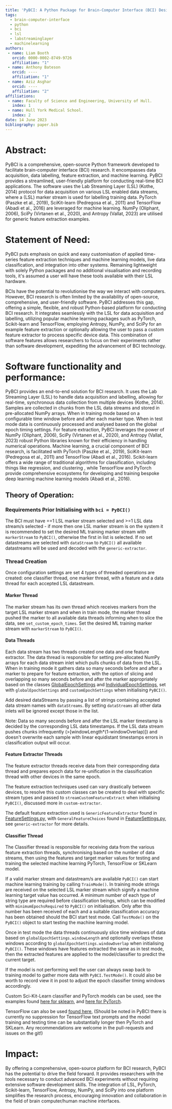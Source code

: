 ```yaml
---
title: 'PyBCI: A Python Package for Brain-Computer Interface (BCI) Design/An Open Source Brain-Computer Interface Framework in Python'
tags:
  - brain-computer-interface
  - python
  - bci
  - lsl
  - labstreaminglayer
  - machinelearning
authors:
 - name: Liam Booth
   orcid: 0000-0002-8749-9726
   affiliation: "1"
 - name: Anthony Bateson
   orcid: ----
   affiliation: "1"
 - name: Aziz Asghar
   orcid: ----
   affiliation: "2"
affiliations:
 - name: Faculty of Science and Engineering, University of Hull.
   index: 1
 - name: Hull York Medical School.
   index: 2
date: 14 June 2023
bibliography: paper.bib
---
```


# Abstract:

PyBCI is a comprehensive, open-source Python framework developed to facilitate brain-computer interface (BCI) research. It encompasses data acquisition, data labelling, feature extraction, and machine learning. PyBCI provides a streamlined, user-friendly platform for conducting real-time BCI applications. The software uses the Lab Streaming Layer (LSL) (Kothe, 2014) protocol for data acquisition on various LSL enabled data streams, where a (LSL) marker stream is used for labelling training data. PyTorch (Paszke et al., 2019), SciKit-learn (Pedregosa et al., 2011) and TensorFlow (Abadi et al., 2016) are leveraged for machine learning. NumPy (Oliphant, 2006), SciPy (Virtanen et al., 2020), and Antropy (Vallat, 2023) are utilised for generic feature extraction examples.

# Statement of Need:

PyBCI puts emphasis on quick and easy customisation of applied time-series feature extraction techniques and machine learning models, live data classification, and integration into other systems. Remaining lightweight with solely Python packages and no additional visualisation and recording tools, it's assumed a user will have these tools available with their LSL hardware. 

BCIs have the potential to revolutionise the way we interact with computers. However, BCI research is often limited by the availability of open-source, comprehensive, and user-friendly software. PyBCI addresses this gap, offering a simple, flexible, and robust Python-based platform for conducting BCI research. It integrates seamlessly with the LSL for data acquisition and labelling, utilizing popular machine learning packages such as PyTorch, Scikit-learn and TensorFlow, employing Antropy, NumPy, and SciPy for an example feature extraction or optionally allowing the user to pass a custom feature extractor to process specific device data. This combination of software features allows researchers to focus on their experiments rather than software development, expediting the advancement of BCI technology.

# Software functionality and performance:

PyBCI provides an end-to-end solution for BCI research. It uses the Lab Streaming Layer (LSL) to handle data acquisition and labelling, allowing for real-time, synchronous data collection from multiple devices (Kothe, 2014). Samples are collected in chunks from the LSL data streams and stored in pre-allocated NumPy arrays. When in training mode based on a configurable time window before and after each marker type. When in test mode data is continuously processed and analysed based on the global epoch timing settings.  For feature extraction, PyBCI leverages the power of NumPy (Oliphant, 2006), SciPy (Virtanen et al., 2020), and Antropy (Vallat, 2023) robust Python libraries known for their efficiency in handling numerical operations. Machine learning, a crucial component of BCI research, is facilitated with PyTorch (Paszke et al., 2019), SciKit-learn (Pedregosa et al., 2011) and TensorFlow (Abadi et al., 2016). Scikit-learn offers a wide range of traditional algorithms for classification, including things like regression, and clustering , while TensorFlow and PyTorch provide comprehensive ecosystems for developing and training bespoke deep learning machine learning models (Abadi et al., 2016).

## Theory of Operation:

### Requirements Prior Initialising with `bci = PyBCI()`
The BCI must have ==1 LSL marker stream selected and >=1 LSL data stream/s selected - if more then one LSL marker stream is on the system it is recommended to set the desired ML training marker stream with `markerStream` to  `PyBCI()`, otherwise the first in list is selected. If no set datastreams are selected with `dataStream` to `PyBCI()` all available datastreams will be used and decoded with the `generic-extractor`.

### Thread Creation
Once configuration settings are set 4 types of threaded operations are created: one classifier thread, one marker thread, with a feature and a data thread for each accepted LSL datastream.

#### Marker Thread
The marker stream has its own thread which receives markers from the target LSL marker stream and when in train mode, the marker thread pushed the marker to all available data threads informing when to slice the data, see `set_custom_epoch_times`. Set the desired ML training marker stream with `markerStream` to `PyBCI()`.

#### Data Threads
Each data stream has two threads created one data and one feature extractor. The data thread is responsible for setting pre-allocated NumPy arrays for each data stream inlet which pulls chunks of data from the LSL. When in training mode it gathers data so many seconds before and after a marker to prepare for feature extraction, with the option of slicing and overlapping so many seconds before and after the marker appropriately based on the classes [GlobalEpochSettings](https://github.com/LMBooth/pybci/blob/main/pybci/Configuration/EpochSettings.py)  and [IndividualEpochSettings](https://github.com/LMBooth/pybci/blob/main/pybci/Configuration/EpochSettings.py), set with `globalEpochSettings` and `customEpochSettings` when initialising `PyBCI()`.

Add desired dataStreams by passing a list of strings containing accepted data stream names with `dataStreams`. By setting `dataStreams` all other data inlets will be ignored except those in the list.

Note: Data so many seconds before and after the LSL marker timestamp is decided by the corresponding LSL data timestamps. If the LSL data stream pushes chunks infrequently (>[windowLength*(1-windowOverlap)]) and doesn't overwrite each sample with linear equidistant timestamps errors in classification output will occur.

#### Feature Extractor Threads
The feature extractor threads receive data from their corresponding data thread and prepares epoch data for re-unification in the classification thread with other devices in the same epoch.

The feature extraction techniques used can vary drastically between devices, to resolve this custom classes can be created to deal with specific stream types and passed to `streamCustomFeatureExtract` when initialising `PyBCI()`, discussed more in `custom-extractor`.

The default feature extraction used is `GenericFeatureExtractor` found in [FeatureSettings.py](https://github.com/LMBooth/pybci/blob/main/pybci/Utils/FeatureExtractor.py), with `GeneralFeatureChoices` found in [FeatureSettings.py](https://github.com/LMBooth/pybci/blob/main/pybci/Configuration/FeatureSettings.py), see `generic-extractor` for more details.

#### Classifier Thread
The Classifier thread is responsible for receiving data from the various feature extraction threads, synchronising based on the number of data streams, then using the features and target marker values for testing and training the selected machine learning PyTorch, TensorFlow or SKLearn model. 

If a valid marker stream and datastream/s are available `PyBCI()` can start machine learning training by calling `TrainMode()`. In training mode strings are received on the selected LSL marker stream which signify a machine learning target value has occurred. A minimum number of each type of string type are required before classification beings, which can be modified with `minimumEpochsRequired` to `PyBCI()` on initialisation. Only after this number has been received of each and a suitable classification accuracy has been obtained should the BCI start test mode. Call `TestMode()` on the `PyBCI()` object to start testing the machine learning model.

Once in test mode the data threads continuously slice time windows of data based on `globalEpochSettings.windowLength` and optionally overlaps these windows according to `globalEpochSettings.windowOverlap` when initialising `PyBCI()`. These windows have features extracted the same as in test mode, then the extracted features are applied to the model/classifier to predict the current target. 

If the model is not performing well the user can always swap back to training model to gather more data with `PyBCI.TestMode()`. It could also be worth to record view it in post to adjust the epoch classifier timing windows accordingly.

Custom Sci-Kit-Learn classifier and PyTorch models can be used, see the examples found [here for sklearn](https://github.com/LMBooth/pybci/blob/main/pybci/Examples/testSklearn.py), and  [here for PyTorch](https://github.com/LMBooth/pybci/blob/main/pybci/Examples/testPyTorch.py).

TensorFlow can also be used [found here](https://github.com/LMBooth/pybci/blob/main/pybci/Examples/testTensorflow.py), (Should be noted in PyBCI there is currently no suppression for TensorFlow text prompts and the model training and testing time can be substantially longer then PyTorch and SKLearn. Any recommendations are welcome in the pull-requests and issues on the git!)
# Impact:

By offering a comprehensive, open-source platform for BCI research, PyBCI has the potential to drive the field forward. It provides researchers with the tools necessary to conduct advanced BCI experiments without requiring extensive software development skills. The integration of LSL, PyTorch, Scikit-learn, TensorFlow, Antropy, NumPy, and SciPy into one platform simplifies the research process, encouraging innovation and collaboration in the field of brain computer/human machine interfaces.



